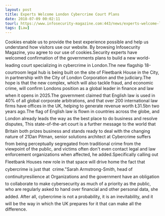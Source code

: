 ```yaml
---
layout: post
title: Experts Welcome London Cybercrime Court Plans
date: 2018-07-09 00:02:11
tourl: https://www.infosecurity-magazine.com:443/news/experts-welcome-london-cybercrime/
tags: [Law]
---
```

Cookies enable us to provide the best experience possible and help us understand how visitors use our website. By browsing Infosecurity Magazine, you agree to our use of cookies.Security experts have welcomed confirmation of the governments plans to build a new world-leading court specializing in cybercrime in London.The new flagship 18-courtroom legal hub is being built on the site of Fleetbank House in the City, in partnership with the City of London Corporation and the judiciary.The hope is that the new complex, which will also tackle fraud, and economic crime, will confirm Londons position as a global leader in finance and law when it opens in 2025.The government claimed that English law is used in 40% of all global corporate arbitrations, and that over 200 international law firms have offices in the UK, helping to generate revenue worth Ł31.5bn two years ago.The flag of English law is flown in countries across the globe, and London already leads the way as the best place to do business and resolve disputes, This state-of-the-art court is a further message to the world that Britain both prizes business and stands ready to deal with the changing nature of 21Dan Pitman, senior solutions architect at Cybercrime suffers from being perceptually segregated from traditional crime from the viewpoint of the public, and victims often don't even contact legal and law enforcement organizations when affected, he added.Specifically calling out Fleetbank Houses new role in that space will drive home the fact that cybercrime is just that  crime."Sarah Armstrong-Smith, head of continuityresilience at Organizations and the government have an obligation to collaborate to make cybersecurity as much of a priority as the public, who are regularly asked to hand over financial and other personal data, she added. After all, cybercrime is not a probability, it is an inevitability, and it will be the way in which the UK prepares for it that can make all the difference.
